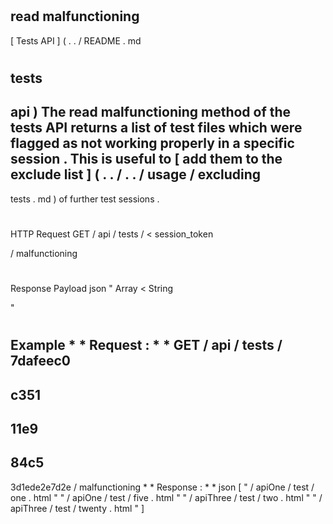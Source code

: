 #
read
malfunctioning
-
[
Tests
API
]
(
.
.
/
README
.
md
#
tests
-
api
)
The
read
malfunctioning
method
of
the
tests
API
returns
a
list
of
test
files
which
were
flagged
as
not
working
properly
in
a
specific
session
.
This
is
useful
to
[
add
them
to
the
exclude
list
]
(
.
.
/
.
.
/
usage
/
excluding
-
tests
.
md
)
of
further
test
sessions
.
#
#
HTTP
Request
GET
/
api
/
tests
/
<
session_token
>
/
malfunctioning
#
#
Response
Payload
json
"
Array
<
String
>
"
#
#
Example
*
*
Request
:
*
*
GET
/
api
/
tests
/
7dafeec0
-
c351
-
11e9
-
84c5
-
3d1ede2e7d2e
/
malfunctioning
*
*
Response
:
*
*
json
[
"
/
apiOne
/
test
/
one
.
html
"
"
/
apiOne
/
test
/
five
.
html
"
"
/
apiThree
/
test
/
two
.
html
"
"
/
apiThree
/
test
/
twenty
.
html
"
]
